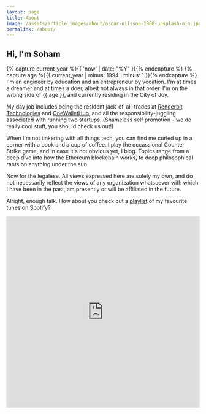 ```yaml
---
layout: page
title: About
image: /assets/article_images/about/oscar-nilsson-1860-unsplash-min.jpg
permalink: /about/
---
```

## Hi, I'm Soham

{% capture current_year %}{{ 'now' | date: "%Y" }}{% endcapture %}
{% capture age %}{{ current_year | minus: 1994 | minus: 1 }}{% endcapture %}
I'm an engineer by education and an entrepreneur by vocation. I'm at times a dreamer and at times a doer, albeit not always in that order. I'm on the wrong side of {{ age }}, and currently residing in the City of Joy.

My day job includes being the resident jack-of-all-trades at [Renderbit Technologies](https://renderbit.com) and [OneWalletHub](https://onewallethub.com), and all the responsibility-juggling associated with running two startups. (Shameless self promotion - we do really cool stuff, you should check us out!)

When I'm not tinkering with all things tech, you can find me curled up in a corner with a book and a cup of coffee. I play the occassional Counter Strike game, and in case it's not obvious yet,  I blog. Topics range from a deep dive into how the Ethereum blockchain works, to deep philosophical rants on anything under the sun.

Now for the legalese. All views expressed here are solely my own, and do not necessarily reflect the views of any organization whatsoever with which I have been in the past, am presently or will be affiliated in the future.

Alright, enough talk. How about you check out a [playlist](https://open.spotify.com/user/soham_banerjee/playlist/2ze0SJ3efrF2jSBWuLXX8k?si=2eDzoFYUT3qtN8kkpdUhuw) of my favourite tunes on Spotify?

<iframe src="https://open.spotify.com/embed/user/soham_banerjee/playlist/2ze0SJ3efrF2jSBWuLXX8k?theme=white" width="100%" height="500" frameborder="0" allowtransparency="true" allow="encrypted-media"></iframe>
